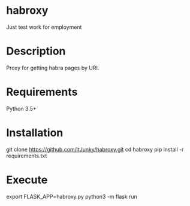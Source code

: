# habroxy
Just test work for employment

# Description
Proxy for getting habra pages by URI.

# Requirements
Python 3.5+

# Installation
git clone https://github.com/itJunky/habroxy.git
cd habroxy
pip install -r requirements.txt

# Execute
export FLASK_APP=habroxy.py
python3 -m flask run
